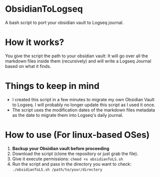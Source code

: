 # ObsidianToLogseq
A bash script to port your obsidian vault to Logseq journal.

# How it works?
You give the script the path to your obsidian vault: It will go over all the markdown files inside them (recursively) and will write a Logseq Journal based on what it finds.

# Things to keep in mind
- I created this script in a few minutes to migrate my own Obsidian Vault to Logseq. I will probably no longer update this script as I used it once.
- The script uses the modification dates of the markdown files metadata as the date to migrate them into Logseq's daily journal.

# How to use (For linux-based OSes)

1. **Backup your Obsidian vault before proceeding**
2. Download the script (clone the repository or just grab the file).
3. Give it execute permissions: `chmod +x obsidianToLS.sh`
4. Run the script and pass in the directory you want to check: `./obsidianToLS.sh /path/to/your/directory`
